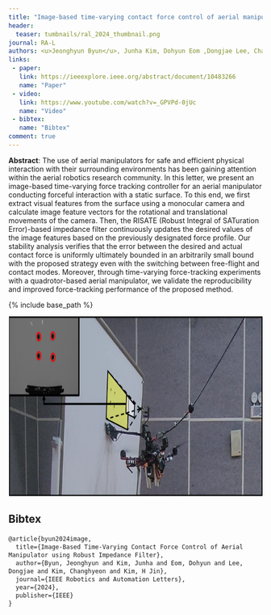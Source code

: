 ```yaml
---
title: "Image-based time-varying contact force control of aerial manipulator using robust impedance filter"
header:
  teaser: tumbnails/ral_2024_thumbnail.png
journal: RA-L
authors: <u>Jeonghyun Byun</u>, Junha Kim, Dohyun Eom ,Dongjae Lee, Changhyeon Kim, and H. Jin Kim
links:
 - paper:
   link: https://ieeexplore.ieee.org/abstract/document/10483266
   name: "Paper"
 - video:
   link: https://www.youtube.com/watch?v=_GPVPd-0jUc
   name: "Video"
 - bibtex: 
   name: "Bibtex"
comment: true
---
```


**Abstract**: The use of aerial manipulators for safe and efficient physical interaction with their surrounding environments has been gaining attention within the aerial robotics research community. In this letter, we present an image-based time-varying force tracking controller for an aerial manipulator conducting forceful interaction with a static surface. To this end, we first extract visual features from the surface using a monocular camera and calculate image feature vectors for the rotational and translational movements of the camera. Then, the RISATE (Robust Integral of SATuration Error)-based impedance filter continuously updates the desired values of the image features based on the previously designated force profile. Our stability analysis verifies that the error between the desired and actual contact force is uniformly ultimately bounded in an arbitrarily small bound with the proposed strategy even with the switching between free-flight and contact modes. Moreover, through time-varying force-tracking experiments with a quadrotor-based aerial manipulator, we validate the reproducibility and improved force-tracking performance of the proposed method.

{% include base_path %}

<center><img src="/images/tumbnails/ral_2024_thumbnail.png" width="859" height="357"></center>


## Bibtex <a id="bibtex"></a>
```
@article{byun2024image,
  title={Image-Based Time-Varying Contact Force Control of Aerial Manipulator using Robust Impedance Filter},
  author={Byun, Jeonghyun and Kim, Junha and Eom, Dohyun and Lee, Dongjae and Kim, Changhyeon and Kim, H Jin},
  journal={IEEE Robotics and Automation Letters},
  year={2024},
  publisher={IEEE}
}
```

